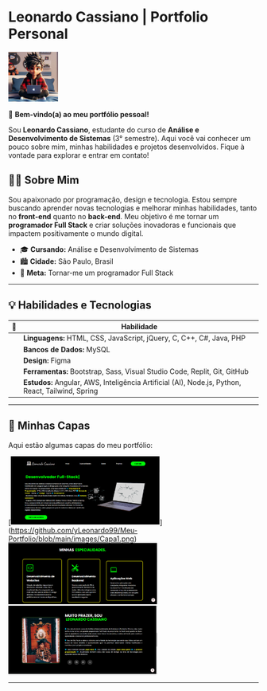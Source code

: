 # Leonardo Cassiano | Portfolio Personal

<img src="images/logo-leo.jpeg" alt="Avatar Leonardo Cassiano" width="100" />

👋 **Bem-vindo(a) ao meu portfólio pessoal!** 

Sou **Leonardo Cassiano**, estudante do curso de **Análise e Desenvolvimento de Sistemas** (3° semestre). Aqui você vai conhecer um pouco sobre mim, minhas habilidades e projetos desenvolvidos. Fique à vontade para explorar e entrar em contato!

## 🧑‍💻 Sobre Mim
Sou apaixonado por programação, design e tecnologia. Estou sempre buscando aprender novas tecnologias e melhorar minhas habilidades, tanto no **front-end** quanto no **back-end**. Meu objetivo é me tornar um **programador Full Stack** e criar soluções inovadoras e funcionais que impactem positivamente o mundo digital.

- 🎓 **Cursando:** Análise e Desenvolvimento de Sistemas
- 🏙️ **Cidade:** São Paulo, Brasil
- 🎯 **Meta:** Tornar-me um programador Full Stack

---

## 💡 Habilidades e Tecnologias

| 🔧 | Habilidade                          |
|----|------------------------------------|
| <i class="fas fa-code"></i> | **Linguagens:** HTML, CSS, JavaScript, jQuery, C, C++, C#, Java, PHP |
| <i class="fas fa-database"></i> | **Bancos de Dados:** MySQL |
| <i class="fas fa-paint-brush"></i> | **Design:** Figma |
| <i class="fas fa-tools"></i> | **Ferramentas:** Bootstrap, Sass, Visual Studio Code, Replit, Git, GitHub |
| <i class="fas fa-book"></i> | **Estudos:** Angular, AWS, Inteligência Artificial (AI), Node.js, Python, React, Tailwind, Spring |

---

## 📸 Minhas Capas

Aqui estão algumas capas do meu portfólio:

[[<img src="Images/Capa1.png" alt="Capa 1" width="300" />](https://raw.githubusercontent.com/yLeonardo99/Meu-Portfolio/refs/heads/main/images/Capa1.png)](https://github.com/yLeonardo99/Meu-Portfolio/blob/main/images/Capa1.png)
[<img src="Images/Capa2.png" alt="Capa 2" width="300" />](https://raw.githubusercontent.com/yLeonardo99/Meu-Portfolio/refs/heads/main/images/Capa2.png)
[<img src="Images/Capa3.png" alt="Capa 3" width="300" />](https://raw.githubusercontent.com/yLeonardo99/Meu-Portfolio/refs/heads/main/images/Capa3.png)

---
